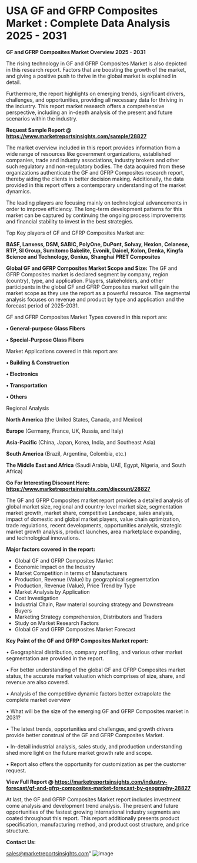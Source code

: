 # USA GF and GFRP Composites Market : Complete Data Analysis 2025 - 2031

<Strong> GF and GFRP Composites Market Overview 2025 - 2031</strong>

The rising technology in GF and GFRP Composites Market is also depicted in this research report. Factors that are boosting the growth of the market, and giving a positive push to thrive in the global market is explained in detail.

Furthermore, the report highlights on emerging trends, significant drivers, challenges, and opportunities, providing all necessary data for thriving in the industry. This report market research offers a comprehensive perspective, including an in-depth analysis of the present and future scenarios within the industry.

<strong>Request Sample Report @ <a href=https://www.marketreportsinsights.com/sample/28827>https://www.marketreportsinsights.com/sample/28827</a></strong>

The market overview included in this report provides information from a wide range of resources like government organizations, established companies, trade and industry associations, industry brokers and other such regulatory and non-regulatory bodies. The data acquired from these organizations authenticate the GF and GFRP Composites research report, thereby aiding the clients in better decision making. Additionally, the data provided in this report offers a contemporary understanding of the market dynamics.

The leading players are focusing mainly on technological advancements in order to improve efficiency. The long-term development patterns for this market can be captured by continuing the ongoing process improvements and financial stability to invest in the best strategies.

Top Key players of GF and GFRP Composites Market are:

<strong>BASF, Lanxess, DSM, SABIC, PolyOne, DuPont, Solvay, Hexion, Celanese, RTP, SI Group, Sumitomo Bakelite, Evonik, Daicel, Kolon, Denka, Kingfa Science and Technology, Genius, Shanghai PRET Composites</strong>

<strong><b>Global GF and GFRP Composites Market Scope and Size:</b></strong>
The GF and GFRP Composites market is declared segment by company, region (country), type, and application. Players, stakeholders, and other participants in the global GF and GFRP Composites market will gain the market scope as they use the report as a powerful resource. The segmental analysis focuses on revenue and product by type and application and the forecast period of 2025-2031.

GF and GFRP Composites Market Types covered in this report are:

<strong>• General-purpose Glass Fibers

• Special-Purpose Glass Fibers</strong>

Market Applications covered in this report are:

<strong>• Building & Construction

• Electronics

• Transportation

• Others</strong> 

Regional Analysis

<strong>North America</strong> (the United States, Canada, and Mexico)

<strong>Europe</strong> (Germany, France, UK, Russia, and Italy)

<strong>Asia-Pacific</strong> (China, Japan, Korea, India, and Southeast Asia)

<strong>South America</strong> (Brazil, Argentina, Colombia, etc.)

<strong>The Middle East and Africa</strong> (Saudi Arabia, UAE, Egypt, Nigeria, and South Africa)

<strong>Go For Interesting Discount Here: <a href=https://www.marketreportsinsights.com/discount/28827>https://www.marketreportsinsights.com/discount/28827</a></strong>

The GF and GFRP Composites market report provides a detailed analysis of global market size, regional and country-level market size, segmentation market growth, market share, competitive Landscape, sales analysis, impact of domestic and global market players, value chain optimization, trade regulations, recent developments, opportunities analysis, strategic market growth analysis, product launches, area marketplace expanding, and technological innovations.

<strong><b>Major factors covered in the report:</b></strong>
<ul>
  <li>Global GF and GFRP Composites Market </li>
  <li>Economic Impact on the Industry</li>
  <li>Market Competition in terms of Manufacturers</li>
  <li>Production, Revenue (Value) by geographical segmentation</li>
  <li>Production, Revenue (Value), Price Trend by Type</li>
  <li>Market Analysis by Application</li>
  <li>Cost Investigation</li>
  <li>Industrial Chain, Raw material sourcing strategy and Downstream Buyers</li>
  <li>Marketing Strategy comprehension, Distributors and Traders</li>
  <li>Study on Market Research Factors</li>
  <li>Global GF and GFRP Composites Market Forecast</li>
</ul>

<strong><b>Key Point of the GF and GFRP Composites Market report:</b></strong>

• Geographical distribution, company profiling, and various other market segmentation are provided in the report.

• For better understanding of the global GF and GFRP Composites market status, the accurate market valuation which comprises of size, share, and revenue are also covered.

• Analysis of the competitive dynamic factors better extrapolate the complete market overview

• What will be the size of the emerging GF and GFRP Composites market in 2031?

• The latest trends, opportunities and challenges, and growth drivers provide better construal of the GF and GFRP Composites Market.

• In-detail industrial analysis, sales study, and production understanding shed more light on the future market growth rate and scope.

• Report also offers the opportunity for customization as per the customer request.

<strong><b>View Full Report @ <a href=https://marketreportsinsights.com/industry-forecast/gf-and-gfrp-composites-market-forecast-by-geography-28827>https://marketreportsinsights.com/industry-forecast/gf-and-gfrp-composites-market-forecast-by-geography-28827</a></b></strong>


At last, the GF and GFRP Composites Market report includes investment come analysis and development trend analysis. The present and future opportunities of the fastest growing international industry segments are coated throughout this report. This report additionally presents product specification, manufacturing method, and product cost structure, and price structure.

<strong>Contact Us:</strong>

sales@marketreportsinsights.com"
![image](https://github.com/user-attachments/assets/44080ac4-0c7f-44b1-9b4f-e912ed5abcfa)
